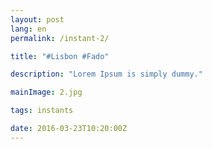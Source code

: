```yaml
---
layout: post
lang: en
permalink: /instant-2/

title: "#Lisbon #Fado"

description: "Lorem Ipsum is simply dummy."

mainImage: 2.jpg

tags: instants

date: 2016-03-23T10:20:00Z
---
```

